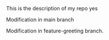 This is the description of my repo yes

Modification in main branch

 Modification in feature-greeting branch.

